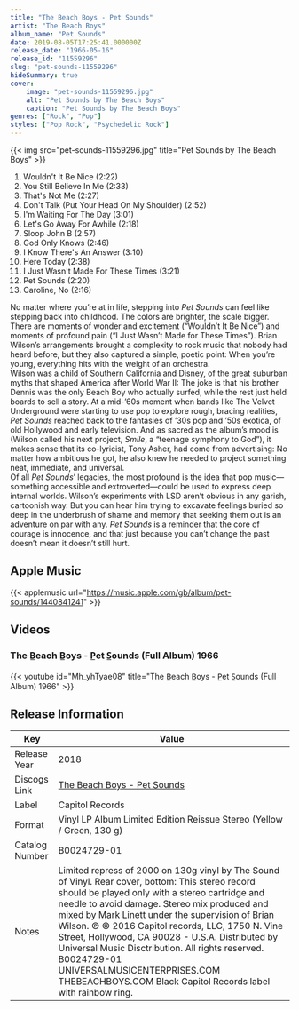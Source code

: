 ```yaml
---
title: "The Beach Boys - Pet Sounds"
artist: "The Beach Boys"
album_name: "Pet Sounds"
date: 2019-08-05T17:25:41.000000Z
release_date: "1966-05-16"
release_id: "11559296"
slug: "pet-sounds-11559296"
hideSummary: true
cover:
    image: "pet-sounds-11559296.jpg"
    alt: "Pet Sounds by The Beach Boys"
    caption: "Pet Sounds by The Beach Boys"
genres: ["Rock", "Pop"]
styles: ["Pop Rock", "Psychedelic Rock"]
---
```


{{< img src="pet-sounds-11559296.jpg" title="Pet Sounds by The Beach Boys" >}}

<!-- section break -->

1. Wouldn't It Be Nice (2:22)
2. You Still Believe In Me (2:33)
3. That's Not Me (2:27)
4. Don't Talk (Put Your Head On My Shoulder) (2:52)
5. I'm Waiting For The Day (3:01)
6. Let's Go Away For Awhile (2:18)
7. Sloop John B (2:57)
8. God Only Knows (2:46)
9. I Know There's An Answer (3:10)
10. Here Today (2:38)
11. I Just Wasn't Made For These Times (3:21)
12. Pet Sounds (2:20)
13. Caroline, No (2:16)

<!-- section break -->


No matter where you’re at in life, stepping into <i>Pet Sounds</i> can feel like stepping back into childhood. The colors are brighter, the scale bigger. There are moments of wonder and excitement (“Wouldn’t It Be Nice”) and moments of profound pain (“I Just Wasn’t Made for These Times”). Brian Wilson’s arrangements brought a complexity to rock music that nobody had heard before, but they also captured a simple, poetic point: When you’re young, everything hits with the weight of an orchestra.<br />
Wilson was a child of Southern California and Disney, of the great suburban myths that shaped America after World War II: The joke is that his brother Dennis was the only Beach Boy who actually surfed, while the rest just held boards to sell a story. At a mid-’60s moment when bands like The Velvet Underground were starting to use pop to explore rough, bracing realities, <i>Pet Sounds</i> reached back to the fantasies of ’30s pop and ’50s exotica, of old Hollywood and early television. And as sacred as the album’s mood is (Wilson called his next project, <i>Smile</i>, a “teenage symphony to God”), it makes sense that its co-lyricist, Tony Asher, had come from advertising: No matter how ambitious he got, he also knew he needed to project something neat, immediate, and universal.<br />
Of all <i>Pet Sounds</i>’ legacies, the most profound is the idea that pop music—something accessible and extroverted—could be used to express deep internal worlds. Wilson’s experiments with LSD aren’t obvious in any garish, cartoonish way. But you can hear him trying to excavate feelings buried so deep in the underbrush of shame and memory that seeking them out is an adventure on par with any. <i>Pet Sounds</i> is a reminder that the core of courage is innocence, and that just because you can’t change the past doesn’t mean it doesn’t still hurt.
 



## Apple Music
{{< applemusic url="https://music.apple.com/gb/album/pet-sounds/1440841241" >}}





## Videos
### The B̲each B̲oys - P̲et S̲ounds (Full Album) 1966
{{< youtube id="Mh_yhTyae08" title="The B̲each B̲oys - P̲et S̲ounds (Full Album) 1966" >}}<br>



## Release Information
|  Key           | Value                                                |
| ---------------| ---------------------------------------------------- |
| Release Year   | 2018                                   |
| Discogs Link   | [The Beach Boys - Pet Sounds](https://www.discogs.com/release/11559296-The-Beach-Boys-Pet-Sounds) |
| Label          | Capitol Records |
| Format         | Vinyl LP Album Limited Edition Reissue Stereo (Yellow / Green, 130 g) |
| Catalog Number | B0024729-01 |
| Notes | Limited repress of 2000 on 130g vinyl by The Sound of Vinyl.  Rear cover, bottom:  This stereo record should be played only with a stereo cartridge and needle to avoid damage.  Stereo mix produced and mixed by Mark Linett under the supervision of Brian Wilson. ℗ © 2016 Capitol records, LLC, 1750 N. Vine Street, Hollywood, CA 90028 - U.S.A.  Distributed by Universal Music Disctribution.  All rights reserved.   B0024729-01  UNIVERSALMUSICENTERPRISES.COM  THEBEACHBOYS.COM  Black Capitol Records label with rainbow ring. |